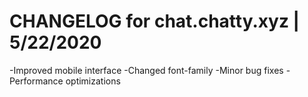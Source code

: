 # CHANGELOG for chat.chatty.xyz | 5/22/2020

-Improved mobile interface
-Changed font-family
-Minor bug fixes
-Performance optimizations